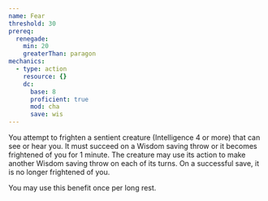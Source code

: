 ```yaml
---
name: Fear
threshold: 30
prereq:
  renegade:
    min: 20
    greaterThan: paragon
mechanics:
  - type: action
    resource: {}
    dc:
      base: 8
      proficient: true
      mod: cha
      save: wis
---
```

You attempt to frighten a sentient creature (Intelligence 4 or more) that can see or hear you. It must succeed on a
Wisdom saving throw or it becomes frightened of you for 1 minute. The creature may use its action to make another
Wisdom saving throw on each of its turns. On a successful save, it is no longer frightened of you.

You may use this benefit once per long rest.


